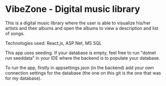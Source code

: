 # VibeZone - Digital music library
This is a digital music library where the user is able to visualize his/her artists and their albums and open the albums to view a description and list of songs.

Technologies used: React.js, ASP.Net, MS SQL

This app uses seeding. If your database is empty, feel free to run "dotnet run seeddata" in your IDE where the backend is to populate your database.

To run the app, firstly in appsettings.json (in the backend) add your own connection settings for the database (the one on this git is the one that was for my database).
